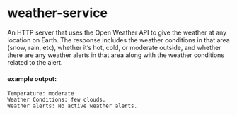 # weather-service
An HTTP server that uses the Open Weather API to give the weather at any location on Earth. 
The response includes the weather conditions in that area (snow, rain, etc), whether it’s hot, cold, 
or moderate outside, and whether there are any weather alerts in that area along with the weather conditions 
related to the alert.

#### example output:
```
Temperature: moderate
Weather Conditions: few clouds.
Weather alerts: No active weather alerts.
```
